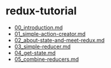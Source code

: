 redux-tutorial
====

- [00_introduction.md](./00_introduction.md)
- [01_simple-action-creator.md](./01_simple-action-creator.md)
- [02_about-state-and-meet-redux.md](./02_about-state-and-meet-redux.md)
- [03_simple-reducer.md](./03_simple-reducer.md)
- [04_get-state.md](./04_get-state.md)
- [05_combine-reducers.md](./05_combine-reducers.md)

